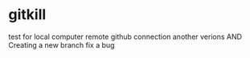 # gitkill

test for local computer remote github connection
another verions AND Creating a new branch 
fix a bug
